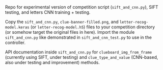 Repo for experimental version of competition script (`sift_and_cnn.py`), SIFT testing, and letters CNN training + testing.

Copy the `sift_and_cnn.py`, `clue-banner-filled.png`, and `letter-recog-model.keras` (or `letter-recog-model.h5`) files to your competition directory (or somehow target the original files in here). Import the module `sift_and_cnn.py` like demonstrated in `sift_and_cnn_test.py` to use in the controller.

API documentation inside `sift_and_cnn.py` for `clueboard_img_from_frame` (currently using SIFT, under testing) and `clue_type_and_value` (CNN-based, also under testing and improvement) methods. 